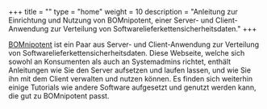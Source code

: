 +++
title = ""
type = "home"
weight = 10
description = "Anleitung zur Einrichtung und Nutzung von BOMnipotent, einer Server- und Client-Anwendung zur Verteilung von Softwarelieferkettensicherheitsdaten."
+++

[BOMnipotent](https://www.wwh-soft.com/) ist ein Paar aus Server- und Client-Anwendung zur Verteilung von Softwarelieferkettensicherheitsdaten. Diese Webseite, welche sich sowohl an Konsumenten als auch an Systemadmins richtet, enthält Anleitungen wie Sie den Server aufsetzen und laufen lassen, und wie Sie ihn mit dem Client verwalten und nutzen können. Es finden sich weiterhin einige Tutorials wie andere Software aufgesetzt und genutzt werden kann, die gut zu BOMnipotent passt.

